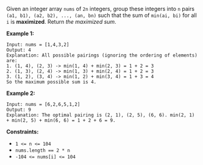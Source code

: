 Given an integer array `nums` of `2n` integers, group these integers into `n`
pairs `(a1, b1), (a2, b2), ..., (an, bn)` such that the sum of `min(ai, bi)`
for all `i` is **maximized**. Return _the maximized sum_.



**Example 1:**

    
    
    Input: nums = [1,4,3,2]
    Output: 4
    Explanation: All possible pairings (ignoring the ordering of elements) are:
    1. (1, 4), (2, 3) -> min(1, 4) + min(2, 3) = 1 + 2 = 3
    2. (1, 3), (2, 4) -> min(1, 3) + min(2, 4) = 1 + 2 = 3
    3. (1, 2), (3, 4) -> min(1, 2) + min(3, 4) = 1 + 3 = 4
    So the maximum possible sum is 4.

**Example 2:**

    
    
    Input: nums = [6,2,6,5,1,2]
    Output: 9
    Explanation: The optimal pairing is (2, 1), (2, 5), (6, 6). min(2, 1) + min(2, 5) + min(6, 6) = 1 + 2 + 6 = 9.
    



**Constraints:**

  * `1 <= n <= 104`
  * `nums.length == 2 * n`
  * `-104 <= nums[i] <= 104`


